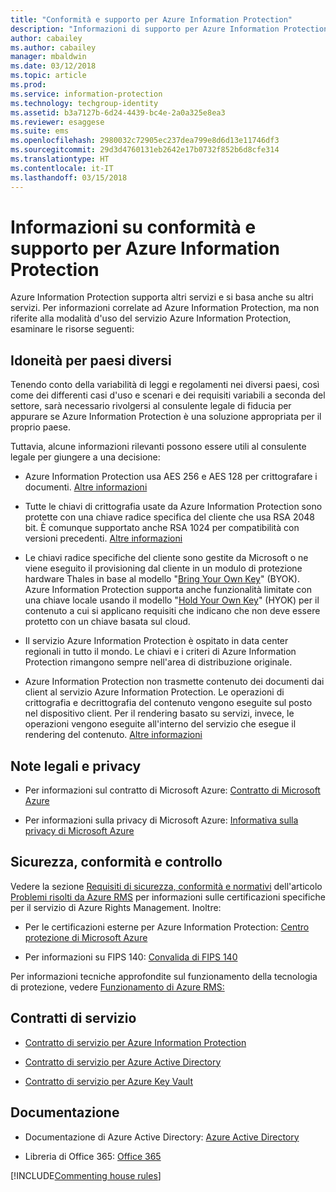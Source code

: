 ```yaml
---
title: "Conformità e supporto per Azure Information Protection"
description: "Informazioni di supporto per Azure Information Protection che includono note legali, informazioni sulla conformità e contratti di servizio."
author: cabailey
ms.author: cabailey
manager: mbaldwin
ms.date: 03/12/2018
ms.topic: article
ms.prod: 
ms.service: information-protection
ms.technology: techgroup-identity
ms.assetid: b3a7127b-6d24-4439-bc4e-2a0a325e8ea3
ms.reviewer: esaggese
ms.suite: ems
ms.openlocfilehash: 2980032c72905ec237dea799e8d6d13e11746df3
ms.sourcegitcommit: 29d3d4760131eb2642e17b0732f852b6d8cfe314
ms.translationtype: HT
ms.contentlocale: it-IT
ms.lasthandoff: 03/15/2018
---
```

# <a name="compliance-and-supporting-information-for-azure-information-protection"></a>Informazioni su conformità e supporto per Azure Information Protection

Azure Information Protection supporta altri servizi e si basa anche su altri servizi. Per informazioni correlate ad Azure Information Protection, ma non riferite alla modalità d'uso del servizio Azure Information Protection, esaminare le risorse seguenti:

## <a name="suitability-for-different-countries"></a>Idoneità per paesi diversi

Tenendo conto della variabilità di leggi e regolamenti nei diversi paesi, così come dei differenti casi d'uso e scenari e dei requisiti variabili a seconda del settore, sarà necessario rivolgersi al consulente legale di fiducia per appurare se Azure Information Protection è una soluzione appropriata per il proprio paese.

Tuttavia, alcune informazioni rilevanti possono essere utili al consulente legale per giungere a una decisione:

- Azure Information Protection usa AES 256 e AES 128 per crittografare i documenti. [Altre informazioni](../understand-explore/how-does-it-work.md#cryptographic-controls-used-by-azure-rms-algorithms-and-key-lengths)

- Tutte le chiavi di crittografia usate da Azure Information Protection sono protette con una chiave radice specifica del cliente che usa RSA 2048 bit. È comunque supportato anche RSA 1024 per compatibilità con versioni precedenti. [Altre informazioni](../understand-explore/how-does-it-work.md#cryptographic-controls-used-by-azure-rms-algorithms-and-key-lengths)

- Le chiavi radice specifiche del cliente sono gestite da Microsoft o ne viene eseguito il provisioning dal cliente in un modulo di protezione hardware Thales in base al modello "[Bring Your Own Key](../plan-design/plan-implement-tenant-key.md)" (BYOK). Azure Information Protection supporta anche funzionalità limitate con una chiave locale usando il modello "[Hold Your Own Key](../deploy-use/configure-adrms-restrictions.md)" (HYOK) per il contenuto a cui si applicano requisiti che indicano che non deve essere protetto con un chiave basata sul cloud.

- Il servizio Azure Information Protection è ospitato in data center regionali in tutto il mondo. Le chiavi e i criteri di Azure Information Protection rimangono sempre nell'area di distribuzione originale.
 
- Azure Information Protection non trasmette contenuto dei documenti dai client al servizio Azure Information Protection. Le operazioni di crittografia e decrittografia del contenuto vengono eseguite sul posto nel dispositivo client. Per il rendering basato su servizi, invece, le operazioni vengono eseguite all'interno del servizio che esegue il rendering del contenuto. [Altre informazioni](../understand-explore/how-does-it-work.md)

## <a name="legal-and-privacy"></a>Note legali e privacy

- Per informazioni sul contratto di Microsoft Azure: [Contratto di Microsoft Azure](http://azure.microsoft.com/support/legal/subscription-agreement/)

- Per informazioni sulla privacy di Microsoft Azure: [Informativa sulla privacy di Microsoft Azure](http://azure.microsoft.com/support/legal/privacy-statement/)

## <a name="security-compliance-and-auditing"></a>Sicurezza, conformità e controllo

Vedere la sezione [Requisiti di sicurezza, conformità e normativi](../understand-explore/azure-rms-problems-it-solves.md#security-compliance-and-regulatory-requirements) dell'articolo [Problemi risolti da Azure RMS](../understand-explore/azure-rms-problems-it-solves.md) per informazioni sulle certificazioni specifiche per il servizio di Azure Rights Management. Inoltre:

- Per le certificazioni esterne per Azure Information Protection: [Centro protezione di Microsoft Azure](http://azure.microsoft.com/support/trust-center/)

- Per informazioni su FIPS 140: [Convalida di FIPS 140](https://technet.microsoft.com/library/security/cc750357.aspx)

Per informazioni tecniche approfondite sul funzionamento della tecnologia di protezione, vedere [Funzionamento di Azure RMS:](../understand-explore/how-does-it-work.md) 

## <a name="service-level-agreements"></a>Contratti di servizio

- [Contratto di servizio per Azure Information Protection](https://azure.microsoft.com/support/legal/sla/information-protection/v1_0/)

- [Contratto di servizio per Azure Active Directory](https://azure.microsoft.com/en-us/support/legal/sla/active-directory/v1_0/)

- [Contratto di servizio per Azure Key Vault](https://azure.microsoft.com/en-us/support/legal/sla/key-vault/v1_0/)

## <a name="documentation"></a>Documentazione

- Documentazione di Azure Active Directory: [Azure Active Directory](/active-directory/)

- Libreria di Office 365: [Office 365](http://technet.microsoft.com/library/dn127064%28v=office.14%29.aspx)

[!INCLUDE[Commenting house rules](../includes/houserules.md)]
